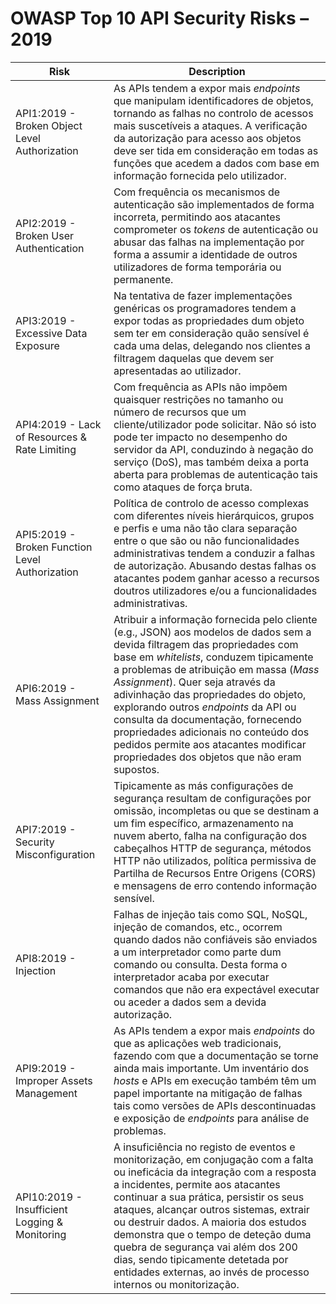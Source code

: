 OWASP Top 10 API Security Risks – 2019
======================================

| Risk | Description |
| ---- | ----------- |
| API1:2019 - Broken Object Level Authorization | As APIs tendem a expor mais _endpoints_  que manipulam identificadores de objetos, tornando as falhas no controlo de acessos mais suscetíveis a ataques. A verificação da autorização para acesso aos objetos deve ser tida em consideração em todas as funções que acedem a dados com base em informação fornecida pelo utilizador. |
| API2:2019 - Broken User Authentication | Com frequência os mecanismos de autenticação são implementados de forma incorreta, permitindo aos atacantes comprometer os _tokens_ de autenticação ou abusar das falhas na implementação por forma a assumir a identidade de outros utilizadores de forma temporária ou permanente. |
| API3:2019 - Excessive Data Exposure | Na tentativa de fazer implementações genéricas os programadores tendem a expor todas as propriedades dum objeto sem ter em consideração quão sensível é cada uma delas, delegando nos clientes a filtragem daquelas que devem ser apresentadas ao utilizador. |
| API4:2019 - Lack of Resources & Rate Limiting | Com frequência as APIs não impõem quaisquer restrições no tamanho ou número de recursos que um cliente/utilizador pode solicitar. Não só isto pode ter impacto no desempenho do servidor da API, conduzindo à negação do serviço (DoS), mas também deixa a porta aberta para problemas de autenticação tais como ataques de força bruta. |
| API5:2019 - Broken Function Level Authorization | Política de controlo de acesso complexas com diferentes níveis hierárquicos, grupos e perfis e uma não tão clara separação entre o que são ou não funcionalidades administrativas tendem a conduzir a falhas de autorização. Abusando destas falhas os atacantes podem ganhar acesso a recursos doutros utilizadores e/ou a funcionalidades administrativas. |
| API6:2019 - Mass Assignment | Atribuir a informação fornecida pelo cliente (e.g., JSON) aos modelos de dados sem a devida filtragem das propriedades com base em _whitelists_, conduzem tipicamente a problemas de atribuição em massa (_Mass Assignment_). Quer seja através da adivinhação das propriedades do objeto, explorando outros _endpoints_ da API ou consulta da documentação,  fornecendo propriedades adicionais no conteúdo dos pedidos permite aos atacantes modificar propriedades dos objetos que não eram supostos. |
| API7:2019 - Security Misconfiguration | Tipicamente as más configurações de segurança resultam de configurações por omissão, incompletas ou que se destinam a um fim específico, armazenamento na nuvem aberto, falha na configuração dos cabeçalhos HTTP de segurança, métodos HTTP não utilizados, política permissiva de Partilha de Recursos Entre Origens (CORS) e mensagens de erro contendo informação sensível. |
| API8:2019 - Injection | Falhas de injeção tais como SQL, NoSQL, injeção de comandos, etc., ocorrem quando dados não confiáveis são enviados a um interpretador como parte dum comando ou consulta. Desta forma o interpretador acaba por executar comandos que não era expectável executar ou aceder a dados sem a devida autorização. |
| API9:2019 - Improper Assets Management | As APIs tendem a expor mais _endpoints_ do que as aplicações web tradicionais, fazendo com que a documentação se torne ainda mais importante. Um inventário dos _hosts_ e APIs em execução também têm um papel importante na mitigação de falhas tais como versões de APIs descontinuadas e exposição de _endpoints_ para análise de problemas. |
| API10:2019 - Insufficient Logging & Monitoring | A insuficiência no registo de eventos e monitorização, em conjugação com a falta ou ineficácia da integração com a resposta a incidentes, permite aos atacantes continuar a sua prática, persistir os seus ataques, alcançar outros sistemas, extrair ou destruir dados. A maioria dos estudos demonstra que o tempo de deteção duma quebra de segurança vai além dos 200 dias, sendo tipicamente detetada por entidades externas, ao invés de processo internos ou monitorização. |
